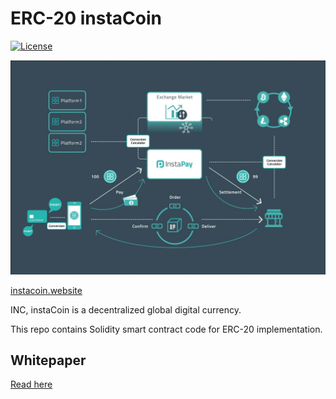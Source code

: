# ERC-20 instaCoin
[![License](http://img.shields.io/:license-mit-blue.svg)](https://github.com/yukiforus/instacoin/LICENSE)

![instaCoin](instacoin.jpg)

[instacoin.website](https://instacoins.io)

INC, instaCoin is a decentralized global digital currency.

This repo contains Solidity smart contract code for ERC-20 implementation.

## Whitepaper

[Read here](https://s3.ap-northeast-2.amazonaws.com/instacoins.io/doc/White+Paper_INSTACOIN(en)_v1.pdf)

